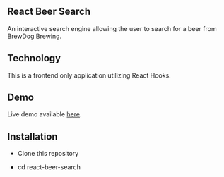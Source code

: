 ## React Beer Search

An interactive search engine allowing the user to search for a beer from BrewDog Brewing.

## Technology

This is a frontend only application utilizing React Hooks.

## Demo

Live demo available [here](https://react-beer-search.netlify.app/).

## Installation
- Clone this repository

- cd react-beer-search



